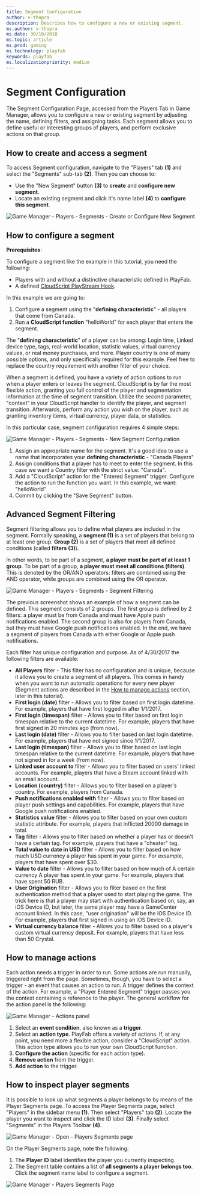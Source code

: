 ```yaml
---
title: Segment Configuration
author: v-thopra
description: Describes how to configure a new or existing segment.
ms.author: v-thopra
ms.date: 30/10/2018
ms.topic: article
ms.prod: gaming
ms.technology: playfab
keywords: playfab
ms.localizationpriority: medium
---
```


# Segment Configuration

The Segment Configuration Page, accessed from the Players Tab in Game Manager, allows you to configure a new or existing segment by adjusting the name, defining filters, and assigning tasks. Each segment allows you to define useful or interesting groups of players, and perform exclusive actions on that group.

## How to create and access a segment

To access Segment configuration, navigate to the "Players" tab **(1)** and select the "Segments" sub-tab **(2)**. Then you can choose to:

- Use the "New Segment" button **(3)** to **create** and **configure new segment**.
- Locate an existing segment and click it's name label **(4)** to **configure this segment**.

![Game Manager - Players - Segments - Create or Configure New Segment](media/tutorials/game-manager-players-segments-create-or-configure-new-segment.png)  

## How to configure a segment

**Prerequisites**:

To configure a segment like the example in this tutorial, you need the following:

- Players with and without a distinctive characteristic defined in PlayFab.
- A defined [CloudScript PlayStream Hook](../../automation/actions-rules/using-cloudscript-actions-with-playstream.md).

In this example we are going to:

1. Configure a segment using the "**defining characteristic**" - all players that come from Canada.
2. Run a **CloudScript function** "helloWorld" for each player that enters the segment.

The "**defining characteristic**" of a player can be among: Login time, Linked device type, tags, real-world location, statistic values, virtual currency values, or real money purchases, and more. Player country is one of many possible options, and only specifically required for this example. Feel free to replace the country requirement with another filter of your choice.

When a segment is defined, you have a variety of action options to run when a player enters or leaves the segment. CloudScript is by far the most flexible action, granting you full control of the player and segmentation information at the time of segment transition. Utilize the second parameter, "context" in your CloudScript handler to identify the player, and segment transition. Afterwards, perform any action you wish on the player, such as granting inventory items, virtual currency, player data, or statistics.

In this particular case, segment configuration requires 4 simple steps:

![Game Manager - Players - Segments - New Segment Configuration](media/tutorials/game-manager-players-segments-new-segment-configuration.png)  

1. Assign an appropriate name for the segment. It's a good idea to use a name that incorporates your **defining characteristic** - "Canada Players"
2. Assign conditions that a player has to meet to enter the segment. In this case we want a Country filter with the strict value: "Canada".
3. Add a "CloudScript" action for the "Entered Segment" trigger. Configure the action to run the function you want. In this example, we want: "helloWorld"
4. Commit by clicking the "Save Segment" button.

## Advanced Segment Filtering

Segment filtering allows you to define what players are included in the segment. Formally speaking, a **segment (1)** is a set of players that belong to at least one group. **Group (2)** is a set of players that meet all defined conditions (called **filters (3)**).

In other words, to be part of a segment, **a player must be part of at least 1 group**. To be part of a group, **a player must meet all conditions (filters)**. This is denoted by the OR/AND operators: filters are combined using the AND operator, while groups are combined using the OR operator.

![Game Manager - Players - Segments - Segment Filtering](media/tutorials/game-manager-players-segments-segment-filtering.png)  

The previous screenshot shows an example of how a segment can be defined. This segment consists of 2 groups. The first group is defined by 2 filters: a player must be from Canada and must have Apple push notifications enabled. The second group is also for players from Canada, but they must have Google push notifications enabled. In the end, we have a segment of players from Canada with either Google or Apple push notifications.

Each filter has unique configuration and purpose. As of 4/30/2017 the following filters are available:

- **All Players** filter - This filter has no configuration and is unique, because it allows you to create a segment of all players. This comes in handy when you want to run automatic operations for every new player (Segment actions are described in the [How to manage actions](#how-to-manage-actions) section, later in this tutorial).
- **First login (date)** filter - Allows you to filter based on first login datetime. For example, players that have first logged in after 1/1/2017.
- **First login (timespan)** filter - Allows you to filter based on first login timespan relative to the current datetime. For example, players that have first signed in 20 minutes ago (from now).
- **Last login (date)** filter - Allows you to filter based on last login datetime. For example, players that have not signed since 1/1/2017.
- **Last login (timespan)** filter - Allows you to filter based on last login timespan relative to the current datetime. For example, players that have not signed in for a week (from now).
- **Linked user account to** filter - Allows you to filter based on users' linked accounts. For example, players that have a Steam account linked with an email account.
- **Location (country)** filter - Allows you to filter based on a player's country. For example, players from Canada.
- **Push notifications enabled with** filter - Allows you to filter based on player push settings and capabilities. For example, players that have Google push notifications enabled.
- **Statistics value** filter - Allows you to filter based on your own custom statistic attribute. For example, players that inflicted 20000 damage in total.
- **Tag** filter - Allows you to filter based on whether a player has or doesn't have a certain tag. For example, players that have a "cheater" tag.
- **Total value to date in USD** filter - Allows you to filter based on how much USD currency a player has spent in your game. For exsample, players that have spent over $30.
- **Value to date** filter - Allows you to filter based on how much of A certain currency A player has spent in your game. For example, players that have spent 50 RUB.
- **User Origination** filter - Allows you to filter based on the first authentication method that a player used to start playing the game. The trick here is that a player may start with authentication based on, say, an iOS Device ID, but later, the same player may have a GameCenter account linked. In this case, "user origination" will be the iOS Device ID. For example, players that first signed in using an iOS Device ID.
- **Virtual currency balance** filter - Allows you to filter based on a player's custom virtual currency deposit. For example, players that have less than 50 Crystal.

## How to manage actions

Each action needs a trigger in order to run. Some actions are run manually, triggered right from the page. Sometimes, though, you have to select a trigger - an event that causes an action to run. A trigger defines the context of the action. For example, a "Player Entered Segment" trigger passes you the context containing a reference to the player. The general workflow for the action panel is the following:

![Game Manager - Actions panel](media/tutorials/game-manager-actions-panel.png)  

1. Select an **event condition**, also known as a **trigger**.
2. Select an **action type**. PlayFab offers a variety of actions. If, at any point, you need more a flexible action, consider a "CloudScript" action. This action type allows you to run your own CloudScript function.
3. **Configure the action** (specific for each action type).
4. **Remove action** from the trigger.
5. **Add action** to the trigger.

## How to inspect player segments

It is possible to look up what segments a player belongs to by means of the Player Segments page. To access the Player Segments page, select "Players" in the sidebar menu **(1)**. Then select "Players" tab **(2)**. Locate the player you want to inspect and click the ID label **(3)**. Finally select "Segments" in the Players Toolbar **(4)**.

![Game Manager - Open - Players Segments page](media/tutorials/game-manager-open-players-segments-page.png)  

On the Player Segments page, note the following:

1. The **Player ID** label identifies the player you currently inspecting.
2. The Segment table contains a list of **all segments a player belongs too**. Click the segment name label to configure a segment.

![Game Manager - Players Segments Page](media/tutorials/game-manager-players-segments-page.png)  
